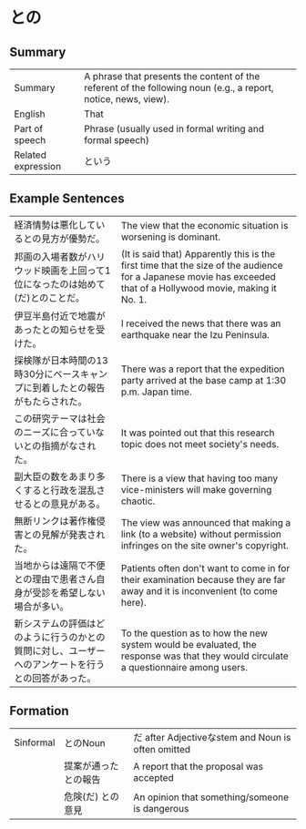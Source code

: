 # との

## Summary

<table><tr>   <td>Summary</td>   <td>A phrase that presents the content of the referent of the following noun (e.g., a report, notice, news, view).</td></tr><tr>   <td>English</td>   <td>That</td></tr><tr>   <td>Part of speech</td>   <td>Phrase (usually used in formal writing and formal speech)</td></tr><tr>   <td>Related expression</td>   <td>という</td></tr></table>

## Example Sentences

<table><tr>   <td>経済情勢は悪化しているとの見方が優勢だ。</td>   <td>The view that the economic situation is worsening is dominant.</td></tr><tr>   <td>邦画の入場者数がハリウッド映画を上回って1位になったのは始めて(だ)とのことだ。</td>   <td>(It is said that) Apparently this is the first time that the size of the audience for a Japanese movie has exceeded that of a Hollywood movie, making it No. 1.</td></tr><tr>   <td>伊豆半島付近で地震があったとの知らせを受けた。</td>   <td>I received the news that there was an earthquake near the Izu Peninsula.</td></tr><tr>   <td>探検隊が日本時間の13時30分にベースキャンプに到着したとの報告がもたらされた。</td>   <td>There was a report that the expedition party arrived at the base camp at 1:30 p.m. Japan time.</td></tr><tr>   <td>この研究テーマは社会のニーズに合っていないとの指摘がなされた。</td>   <td>It was pointed out that this research topic does not meet society's needs.</td></tr><tr>   <td>副大臣の数をあまり多くすると行政を混乱させるとの意見がある。</td>   <td>There is a view that having too many vice-ministers will make governing chaotic.</td></tr><tr>   <td>無断リンクは著作権侵害との見解が発表された。</td>   <td>The view was announced that making a link (to a website) without permission infringes on the site owner's copyright.</td></tr><tr>   <td>当地からは遠隔で不便との理由で患者さん自身が受診を希望しない場合が多い。</td>   <td>Patients often don't want to come in for their examination because they are far away and it is inconvenient (to come here).</td></tr><tr>   <td>新システムの評価はどのように行うのかとの質問に対し、ユーザーへのアンケートを行うとの回答があった。</td>   <td>To the question as to how the new system would be evaluated, the response was that they would circulate a questionnaire among users.</td></tr></table>

## Formation

<table class="table"><tbody><tr class="tr head"><td class="td"><span class="bold">Sinformal</span></td><td class="td"><span class="concept">との</span><span>Noun</span></td><td class="td"><span>だ after Adjectiveなstem and Noun is often omitted</span></td></tr><tr class="tr"><td class="td"></td><td class="td"><span>提案が通った</span><span class="concept">との</span><span>報告</span></td><td class="td"><span>A report that the proposal was accepted</span></td></tr><tr class="tr"><td class="td"></td><td class="td"><span>危険(だ)</span> <span class="concept">との</span><span>意見</span></td><td class="td"><span>An opinion that something/someone is dangerous</span></td></tr></tbody></table>

